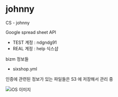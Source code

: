 # johnny
CS - johnny

Google spread sheet API 
- TEST 계정 : ndgndg91
- REAL 계정 : help 식스샵

bizm 정보들
- sixshop.yml

인증에 관련된 정보가 있는 파일들은 S3 에 저장해서 관리 중

![iOS 이미지](https://user-images.githubusercontent.com/19872667/106376480-0c478980-63d9-11eb-9294-664dbb0b382b.png)
